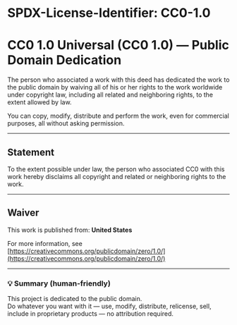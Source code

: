 # SPDX-License-Identifier: CC0-1.0

# CC0 1.0 Universal (CC0 1.0) — Public Domain Dedication

The person who associated a work with this deed has dedicated the work to the public domain by waiving all of his or her rights to the work worldwide under copyright law, including all related and neighboring rights, to the extent allowed by law.

You can copy, modify, distribute and perform the work, even for commercial purposes, all without asking permission.

---

## Statement

To the extent possible under law, the person who associated CC0 with this work hereby disclaims all copyright and related or neighboring rights to the work.

---

## Waiver

This work is published from: **United States**

For more information, see [https://creativecommons.org/publicdomain/zero/1.0/](https://creativecommons.org/publicdomain/zero/1.0/)

---

### 💡 Summary (human-friendly)

This project is dedicated to the public domain.  
Do whatever you want with it — use, modify, distribute, relicense, sell, include in proprietary products — no attribution required.
